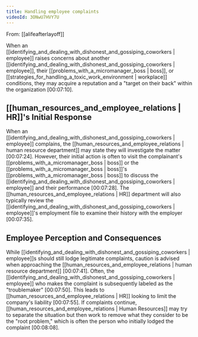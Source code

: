 ```yaml
---
title: Handling employee complaints
videoId: 3ONwU7HVY7U
---
```


From: [[alifeafterlayoff]] <br/> 

When an [[identifying_and_dealing_with_dishonest_and_gossiping_coworkers | employee]] raises concerns about another [[identifying_and_dealing_with_dishonest_and_gossiping_coworkers | employee]], their [[problems_with_a_micromanager_boss | boss]], or [[strategies_for_handling_a_toxic_work_environment | workplace]] conditions, they may acquire a reputation and a "target on their back" within the organization [00:07:10].

## [[human_resources_and_employee_relations | HR]]'s Initial Response
When an [[identifying_and_dealing_with_dishonest_and_gossiping_coworkers | employee]] complains, the [[human_resources_and_employee_relations | human resource department]] may state they will investigate the matter [00:07:24]. However, their initial action is often to visit the complainant's [[problems_with_a_micromanager_boss | boss]] or the [[problems_with_a_micromanager_boss | boss]]'s [[problems_with_a_micromanager_boss | boss]] to discuss the [[identifying_and_dealing_with_dishonest_and_gossiping_coworkers | employee]] and their performance [00:07:28]. The [[human_resources_and_employee_relations | HR]] department will also typically review the [[identifying_and_dealing_with_dishonest_and_gossiping_coworkers | employee]]'s employment file to examine their history with the employer [00:07:35].

## Employee Perception and Consequences
While [[identifying_and_dealing_with_dishonest_and_gossiping_coworkers | employee]]s should still lodge legitimate complaints, caution is advised when approaching the [[human_resources_and_employee_relations | human resource department]] [00:07:41]. Often, the [[identifying_and_dealing_with_dishonest_and_gossiping_coworkers | employee]] who makes the complaint is subsequently labeled as the "troublemaker" [00:07:50]. This leads to [[human_resources_and_employee_relations | HR]] looking to limit the company's liability [00:07:55]. If complaints continue, [[human_resources_and_employee_relations | Human Resources]] may try to separate the situation but then work to remove what they consider to be the "root problem," which is often the person who initially lodged the complaint [00:08:08].
